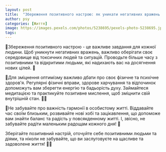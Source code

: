 ```yaml
---
layout: post
title:  "Збереження позитивного настрою: як уникати негативних вражень та зміцнювати оптимізм."
author: psy
categories: [Життя]
image: https://images.pexels.com/photos/5238695/pexels-photo-5238695.jpeg?auto=compress&cs=tinysrgb&fit=crop&h=627&w=1200
tags: 
---
```


🌟Збереження позитивного настрою - це важливе завдання для кожної людини. Щоб уникнути негативних вражень, важливо оберігати своє середовище від токсичних людей та ситуацій. Проводьте більше часу з позитивними та відкритими людьми, які надихають вас на досягнення нових цілей. 🌈

🌟Для зміцнення оптимізму важливо дбати про своє фізичне та психічне здоров'я. Регулярні фізичні вправи, здорове харчування та відпочинок допоможуть вам зберегти енергію та бадьорість духу. Займайтеся медитацією та практикуйте позитивне мислення, щоб зміцнити свій внутрішній стан. 🧘‍♂️

🌟Не забувайте про важність гармонії в особистому житті. Віддавайте час своїм близьким, розвивайте нові хобі та зацікавлення, що допоможе вам знайти баланс та радість у повсякденному житті. І, звісно, не забувайте радіти маленьким радощам кожного дня! 🌺

Зберігайте позитивний настрій, оточуйте себе позитивними людьми та діями, та ніколи не забувайте, що ви заслуговуєте на щасливе та задоволене життя! 💪🌟


